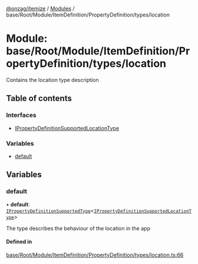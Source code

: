 [@onzag/itemize](../README.md) / [Modules](../modules.md) / base/Root/Module/ItemDefinition/PropertyDefinition/types/location

# Module: base/Root/Module/ItemDefinition/PropertyDefinition/types/location

Contains the location type description

## Table of contents

### Interfaces

- [IPropertyDefinitionSupportedLocationType](../interfaces/base_Root_Module_ItemDefinition_PropertyDefinition_types_location.IPropertyDefinitionSupportedLocationType.md)

### Variables

- [default](base_Root_Module_ItemDefinition_PropertyDefinition_types_location.md#default)

## Variables

### default

• **default**: [`IPropertyDefinitionSupportedType`](../interfaces/base_Root_Module_ItemDefinition_PropertyDefinition_types.IPropertyDefinitionSupportedType.md)<[`IPropertyDefinitionSupportedLocationType`](../interfaces/base_Root_Module_ItemDefinition_PropertyDefinition_types_location.IPropertyDefinitionSupportedLocationType.md)\>

The type describes the behaviour of the location in the app

#### Defined in

[base/Root/Module/ItemDefinition/PropertyDefinition/types/location.ts:66](https://github.com/onzag/itemize/blob/5c2808d3/base/Root/Module/ItemDefinition/PropertyDefinition/types/location.ts#L66)
